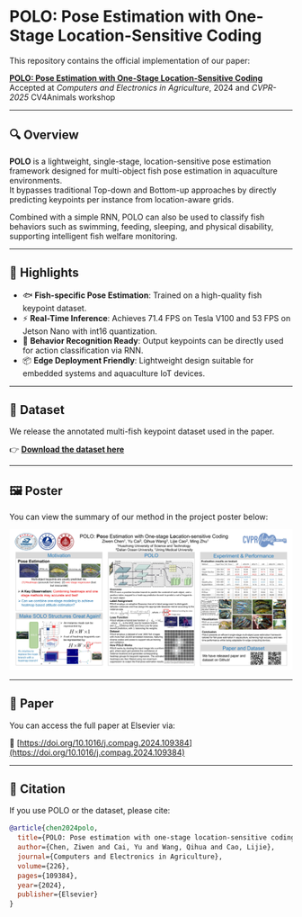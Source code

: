 # POLO: Pose Estimation with One-Stage Location-Sensitive Coding

This repository contains the official implementation of our paper:

**[POLO: Pose Estimation with One-Stage Location-Sensitive Coding](https://doi.org/10.1016/j.compag.2024.109384)**  
Accepted at *Computers and Electronics in Agriculture*, 2024 and *CVPR-2025* CV4Animals workshop

---

## 🔍 Overview

**POLO** is a lightweight, single-stage, location-sensitive pose estimation framework designed for multi-object fish pose estimation in aquaculture environments.  
It bypasses traditional Top-down and Bottom-up approaches by directly predicting keypoints per instance from location-aware grids.  

Combined with a simple RNN, POLO can also be used to classify fish behaviors such as swimming, feeding, sleeping, and physical disability, supporting intelligent fish welfare monitoring.

---

## 🚀 Highlights

- 🐟 **Fish-specific Pose Estimation**: Trained on a high-quality fish keypoint dataset.
- ⚡ **Real-Time Inference**: Achieves 71.4 FPS on Tesla V100 and 53 FPS on Jetson Nano with int16 quantization.
- 🧠 **Behavior Recognition Ready**: Output keypoints can be directly used for action classification via RNN.
- 📦 **Edge Deployment Friendly**: Lightweight design suitable for embedded systems and aquaculture IoT devices.

---

## 📁 Dataset

We release the annotated multi-fish keypoint dataset used in the paper.

👉 **[Download the dataset here](https://pan.baidu.com/s/1aR-7eGOOCIeoiIfrgTMO1Q?pwd=t1c4)**

---

## 🖼️ Poster

You can view the summary of our method in the project poster below:

![POLO Poster](./polo_poster.jpg)

---

## 📄 Paper

You can access the full paper at Elsevier via:

📖 [https://doi.org/10.1016/j.compag.2024.109384](https://doi.org/10.1016/j.compag.2024.109384)


---

## 📜 Citation

If you use POLO or the dataset, please cite:

```bibtex
@article{chen2024polo,
  title={POLO: Pose estimation with one-stage location-sensitive coding},
  author={Chen, Ziwen and Cai, Yu and Wang, Qihua and Cao, Lijie},
  journal={Computers and Electronics in Agriculture},
  volume={226},
  pages={109384},
  year={2024},
  publisher={Elsevier}
}
